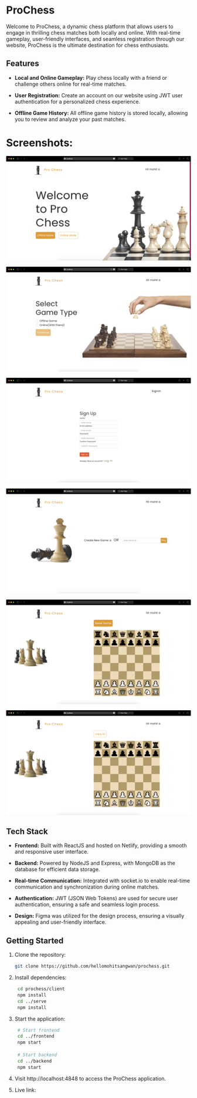 # ProChess

Welcome to ProChess, a dynamic chess platform that allows users to engage in thrilling chess matches both locally and online. With real-time gameplay, user-friendly interfaces, and seamless registration through our website, ProChess is the ultimate destination for chess enthusiasts.



## Features

- **Local and Online Gameplay:** Play chess locally with a friend or challenge others online for real-time matches.
  
- **User Registration:** Create an account on our website using JWT user authentication for a personalized chess experience.

- **Offline Game History:** All offline game history is stored locally, allowing you to review and analyze your past matches.

# Screenshots:
![Alt text](./images/image-4.png)

![Alt text](./images/image-5.png)

![Alt text](./images/image-9.png)

![Alt text](./images/image-6.png)

![Alt text](./images/image-7.png)

![Alt text](./images/image-8.png)

## Tech Stack

- **Frontend:** Built with ReactJS and hosted on Netlify, providing a smooth and responsive user interface.

- **Backend:** Powered by NodeJS and Express, with MongoDB as the database for efficient data storage.

- **Real-time Communication:** Integrated with socket.io to enable real-time communication and synchronization during online matches.

- **Authentication:** JWT (JSON Web Tokens) are used for secure user authentication, ensuring a safe and seamless login process.

- **Design:** Figma was utilized for the design process, ensuring a visually appealing and user-friendly interface.

## Getting Started

1. Clone the repository:

   ```bash
   git clone https://github.com/hellomohitsangwan/prochess.git

2. Install dependencies:
   ```bash
    cd prochess/client
    npm install
    cd ../serve
    npm install

3. Start the application:
   ```bash
    # Start frontend
    cd ../frontend
    npm start

    # Start backend
    cd ../backend
    npm start

4. Visit http://localhost:4848 to access the ProChess application.
5. Live link: 